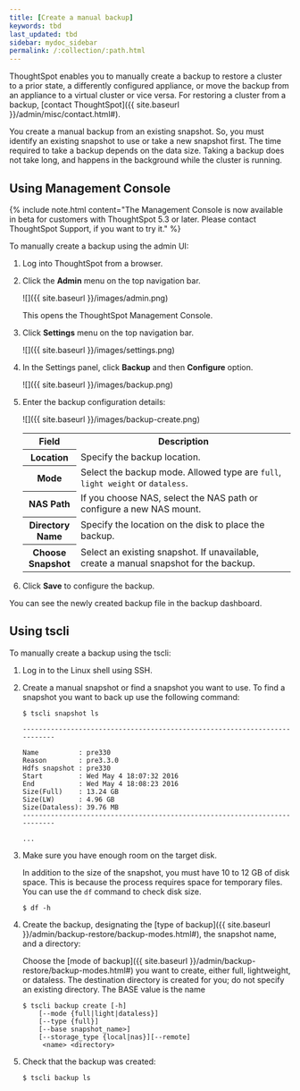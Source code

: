 ```yaml
---
title: [Create a manual backup]
keywords: tbd
last_updated: tbd
sidebar: mydoc_sidebar
permalink: /:collection/:path.html
---
```

ThoughtSpot enables you to manually create a backup to restore a cluster to a prior state, a differently configured appliance, or move the backup from an appliance to a virtual cluster or vice versa. For restoring a cluster from a backup, [contact ThoughtSpot]({{ site.baseurl }}/admin/misc/contact.html#).

You create a manual backup from an existing snapshot. So, you must identify an existing snapshot to use or take a new snapshot first. The time required to take a backup depends on the data size. Taking a backup does not take long, and happens in the background while the cluster is running.


## Using Management Console

{% include note.html content="The Management Console is now available in beta for customers with ThoughtSpot 5.3 or later. Please contact ThoughtSpot Support, if you want to try it." %}

To manually create a backup using the admin UI:
1. Log into ThoughtSpot from a browser.
2. Click the **Admin** menu on the top navigation bar.

   ![]({{ site.baseurl }}/images/admin.png)

   This opens the ThoughtSpot Management Console.
3. Click **Settings** menu on the top navigation bar.

   ![]({{ site.baseurl }}/images/settings.png)

4. In the Settings panel, click **Backup** and then  **Configure** option.

   ![]({{ site.baseurl }}/images/backup.png)  


5. Enter the backup configuration details:

   ![]({{ site.baseurl }}/images/backup-create.png)

   <table>
   <colgroup>
   <col width="20%" />
   <col width="80%" />
   </colgroup>
   <tr>
   <th>Field</th>
   <th>Description</th>
   </tr>
   <tr>
   <th>Location</th>
   <td>Specify the backup location.</td>
   </tr>
   <tr>
   <th>Mode</th>
   <td>Select the backup mode. Allowed type are <code>full</code>, <code>light weight</code> or <code>dataless</code>.</td>
   </tr>
   <tr>
   <th>NAS Path</th>
   <td>If you choose NAS, select the NAS path or configure a new NAS mount.</td>
   </tr>
   <tr>
   <th>Directory Name</th>
   <td>Specify the location on the disk to place the backup.</td>
   </tr>
   <tr>
   <th>Choose Snapshot</th>
   <td>Select an existing snapshot. If unavailable, create a manual snapshot for the backup.</td>
   </tr>
   </table>

6. Click **Save** to configure the backup.

You can see the newly created backup file in the backup dashboard.

## Using tscli
To manually create a backup using the tscli:
1. Log in to the Linux shell using SSH.
2. Create a manual snapshot or find a snapshot you want to use.
   To find a snapshot you want to back up use the following command:

    ```
    $ tscli snapshot ls

    ---------------------------------------------------------------------------

    Name          : pre330
    Reason        : pre3.3.0
    Hdfs snapshot : pre330
    Start         : Wed May 4 18:07:32 2016
    End           : Wed May 4 18:08:23 2016
    Size(Full)    : 13.24 GB
    Size(LW)      : 4.96 GB
    Size(Dataless): 39.76 MB
    ---------------------------------------------------------------------------

    ...
    ```

3. Make sure you have enough room on the target disk.

    In addition to the size of the snapshot, you must have 10 to 12 GB of disk space. This is because the process requires space for temporary files. You can use the `df` command to check disk size.

    ```
    $ df -h
    ```

4. Create the backup, designating the [type of backup]({{ site.baseurl }}/admin/backup-restore/backup-modes.html#), the snapshot name, and a directory:

    Choose the [mode of backup]({{ site.baseurl }}/admin/backup-restore/backup-modes.html#) you want to create, either full, lightweight, or dataless. The destination directory is created for you; do not specify an existing directory. The BASE value is the name

    ```
    $ tscli backup create [-h]
        [--mode {full|light|dataless}]
        [--type {full}]
        [--base snapshot_name>]
        [--storage_type {local|nas}][--remote]
         <name> <directory>
    ```

5. Check that the backup was created:

    ```
    $ tscli backup ls
    ```
